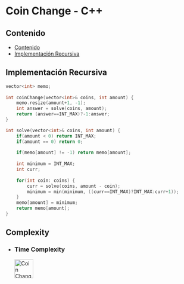 # Coin Change - C++

## Contenido

* [Contenido](#contenido)
* [Implementación Recursiva](#implementación-recursiva)

## Implementación Recursiva

```c++
vector<int> memo;
    
int coinChange(vector<int>& coins, int amount) {
    memo.resize(amount+1, -1);
    int answer = solve(coins, amount);
    return (answer==INT_MAX)?-1:answer;
}

int solve(vector<int>& coins, int amount) {
    if(amount < 0) return INT_MAX;
    if(amount == 0) return 0;
    
    if(memo[amount] != -1) return memo[amount];
    
    int minimum = INT_MAX;
    int curr;
    
    for(int coin: coins) {
        curr = solve(coins, amount - coin);
        minimum = min(minimum, ((curr==INT_MAX)?INT_MAX:curr+1));
    }
    memo[amount] = minimum;
    return memo[amount];
}
```

## Complexity

* ### Time Complexity

    <img alt="Coin Change" src="https://i.ibb.co/brG8ZMM/O-n.png" width="50">